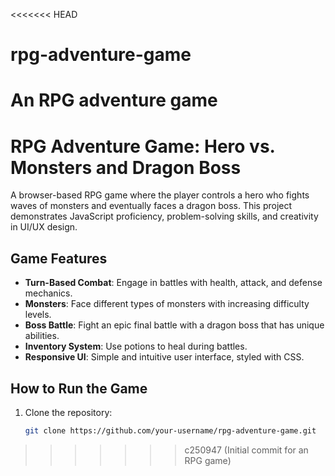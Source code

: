 <<<<<<< HEAD
# rpg-adventure-game
An RPG adventure game 
=======
# RPG Adventure Game: Hero vs. Monsters and Dragon Boss

A browser-based RPG game where the player controls a hero who fights waves of monsters and eventually faces a dragon boss. This project demonstrates JavaScript proficiency, problem-solving skills, and creativity in UI/UX design.

## **Game Features**

- **Turn-Based Combat**: Engage in battles with health, attack, and defense mechanics.
- **Monsters**: Face different types of monsters with increasing difficulty levels.
- **Boss Battle**: Fight an epic final battle with a dragon boss that has unique abilities.
- **Inventory System**: Use potions to heal during battles.
- **Responsive UI**: Simple and intuitive user interface, styled with CSS.

## **How to Run the Game**

1. Clone the repository:
   ```bash
   git clone https://github.com/your-username/rpg-adventure-game.git
>>>>>>> c250947 (Initial commit for an RPG game)
